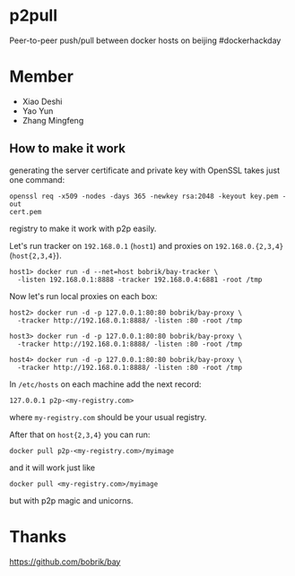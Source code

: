 # p2pull
Peer-to-peer push/pull between docker hosts on beijing #dockerhackday


# Member
* Xiao Deshi
* Yao Yun
* Zhang Mingfeng

## How to make it work

generating the server certificate and private key with OpenSSL takes just one
command:
```
openssl req -x509 -nodes -days 365 -newkey rsa:2048 -keyout key.pem -out
cert.pem
```

registry to make it work with p2p easily.

Let's run tracker on `192.168.0.1` (`host1`) and proxies on `192.168.0.{2,3,4}` (`host{2,3,4}`).

```
host1> docker run -d --net=host bobrik/bay-tracker \
  -listen 192.168.0.1:8888 -tracker 192.168.0.4:6881 -root /tmp
```

Now let's run local proxies on each box:

```
host2> docker run -d -p 127.0.0.1:80:80 bobrik/bay-proxy \
  -tracker http://192.168.0.1:8888/ -listen :80 -root /tmp

host3> docker run -d -p 127.0.0.1:80:80 bobrik/bay-proxy \
  -tracker http://192.168.0.1:8888/ -listen :80 -root /tmp

host4> docker run -d -p 127.0.0.1:80:80 bobrik/bay-proxy \
  -tracker http://192.168.0.1:8888/ -listen :80 -root /tmp
```

In `/etc/hosts` on each machine add the next record:

```
127.0.0.1 p2p-<my-registry.com>
```

where `my-registry.com` should be your usual registry.

After that on `host{2,3,4}` you can run:


```
docker pull p2p-<my-registry.com>/myimage
```

and it will work just like

```
docker pull <my-registry.com>/myimage
```

but with p2p magic and unicorns.

# Thanks
https://github.com/bobrik/bay
